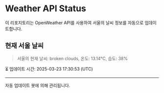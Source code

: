 
# Weather API Status

이 리포지토리는 OpenWeather API를 사용하여 서울의 날씨 정보를 자동으로 업데이트합니다.

## 현재 서울 날씨
> 서울의 현재 날씨: broken clouds, 온도: 13.14°C, 습도: 38%

⏳ 업데이트 시간: 2025-03-23 17:30:53 (UTC)

---
자동 업데이트 봇에 의해 관리됩니다.
